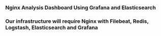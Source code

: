 ### Nginx Analysis Dashboard Using Grafana and Elasticsearch
### Our infrastructure will require Nginx with Filebeat, Redis, Logstash, Elasticsearch and Grafana
